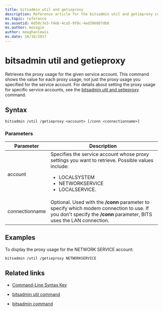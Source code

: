 ```yaml
---
title: bitsadmin util and getieproxy
description: Reference article for the bitsadmin util and getieproxy command, which retrieves the proxy usage for the given service account.
ms.topic: reference
ms.assetid: 6d50c7e3-f4eb-4ca5-9f0c-4ed396087db6
ms.author: mosagie
author: meaghanlewis
ms.date: 10/16/2017
---
```

# bitsadmin util and getieproxy



Retrieves the proxy usage for the given service account. This command shows the value for each proxy usage, not just the proxy usage you specified for the service account. For details about setting the proxy usage for specific service accounts, see the [bitsadmin util and setieproxy](bitsadmin-util-and-setieproxy.md) command.

## Syntax

```
bitsadmin /util /getieproxy <account> [/conn <connectionname>]
```

### Parameters

| Parameter | Description |
| --------- | ---------- |
| account | Specifies the service account whose proxy settings you want to retrieve. Possible values include:<ul><li>LOCALSYSTEM</li><li>   NETWORKSERVICE</li><li>LOCALSERVICE.</li></ul> |
| connectionname | Optional. Used with the **/conn** parameter to specify which modem connection to use. If you don't specify the **/conn** parameter, BITS uses the LAN connection. |

## Examples

To display the proxy usage for the NETWORK SERVICE account:

```
bitsadmin /util /getieproxy NETWORKSERVICE
```

## Related links

- [Command-Line Syntax Key](command-line-syntax-key.md)

- [bitsadmin util command](bitsadmin-util.md)

- [bitsadmin command](bitsadmin.md)
